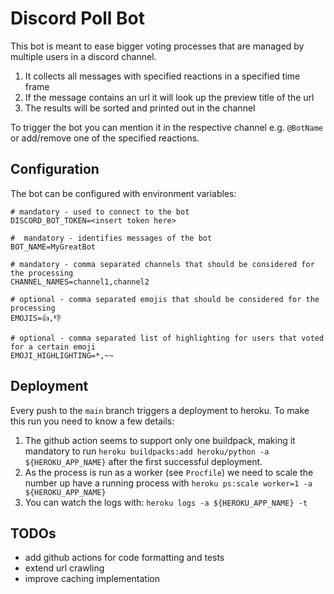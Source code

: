 # Discord Poll Bot
This bot is meant to ease bigger voting processes that are managed by multiple users in a discord channel.
1. It collects all messages with specified reactions in a specified time frame
2. If the message contains an url it will look up the preview title of the url
3. The results will be sorted and printed out in the channel

To trigger the bot you can mention it in the respective channel e.g. `@BotName` or add/remove one of the specified reactions.

## Configuration
The bot can be configured with environment variables:
    
    # mandatory - used to connect to the bot
    DISCORD_BOT_TOKEN=<insert token here>

    #  mandatory - identifies messages of the bot
    BOT_NAME=MyGreatBot

    # mandatory - comma separated channels that should be considered for the processing
    CHANNEL_NAMES=channel1,channel2

    # optional - comma separated emojis that should be considered for the processing
    EMOJIS=👍,👎

    # optional - comma separated list of highlighting for users that voted for a certain emoji
    EMOJI_HIGHLIGHTING=*,~~

## Deployment
Every push to the `main` branch triggers a deployment to heroku.
To make this run you need to know a few details:
1. The github action seems to support only one buildpack, making it mandatory to run `heroku buildpacks:add heroku/python -a ${HEROKU_APP_NAME}` after the first successful deployment.
2. As the process is run as a worker (see `Procfile`) we need to scale the number up have a running process with `heroku ps:scale worker=1 -a ${HEROKU_APP_NAME}`
3. You can watch the logs with: `heroku logs -a ${HEROKU_APP_NAME} -t`

## TODOs
- add github actions for code formatting and tests
- extend url crawling
- improve caching implementation
